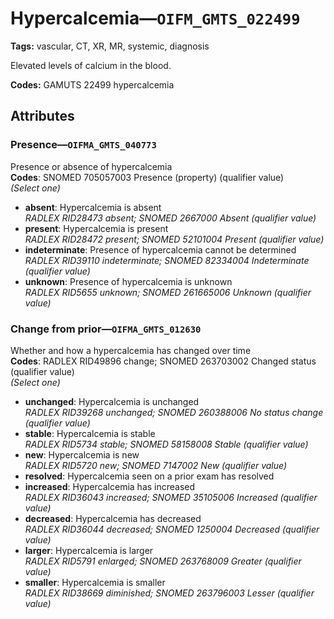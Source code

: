 # Hypercalcemia—`OIFM_GMTS_022499`

**Tags:** vascular, CT, XR, MR, systemic, diagnosis

Elevated levels of calcium in the blood.

**Codes:** GAMUTS 22499 hypercalcemia

## Attributes

### Presence—`OIFMA_GMTS_040773`

Presence or absence of hypercalcemia  
**Codes**: SNOMED 705057003 Presence (property) (qualifier value)  
*(Select one)*

- **absent**: Hypercalcemia is absent  
_RADLEX RID28473 absent; SNOMED 2667000 Absent (qualifier value)_
- **present**: Hypercalcemia is present  
_RADLEX RID28472 present; SNOMED 52101004 Present (qualifier value)_
- **indeterminate**: Presence of hypercalcemia cannot be determined  
_RADLEX RID39110 indeterminate; SNOMED 82334004 Indeterminate (qualifier value)_
- **unknown**: Presence of hypercalcemia is unknown  
_RADLEX RID5655 unknown; SNOMED 261665006 Unknown (qualifier value)_

### Change from prior—`OIFMA_GMTS_012630`

Whether and how a hypercalcemia has changed over time  
**Codes**: RADLEX RID49896 change; SNOMED 263703002 Changed status (qualifier value)  
*(Select one)*

- **unchanged**: Hypercalcemia is unchanged  
_RADLEX RID39268 unchanged; SNOMED 260388006 No status change (qualifier value)_
- **stable**: Hypercalcemia is stable  
_RADLEX RID5734 stable; SNOMED 58158008 Stable (qualifier value)_
- **new**: Hypercalcemia is new  
_RADLEX RID5720 new; SNOMED 7147002 New (qualifier value)_
- **resolved**: Hypercalcemia seen on a prior exam has resolved  
- **increased**: Hypercalcemia has increased  
_RADLEX RID36043 increased; SNOMED 35105006 Increased (qualifier value)_
- **decreased**: Hypercalcemia has decreased  
_RADLEX RID36044 decreased; SNOMED 1250004 Decreased (qualifier value)_
- **larger**: Hypercalcemia is larger  
_RADLEX RID5791 enlarged; SNOMED 263768009 Greater (qualifier value)_
- **smaller**: Hypercalcemia is smaller  
_RADLEX RID38669 diminished; SNOMED 263796003 Lesser (qualifier value)_